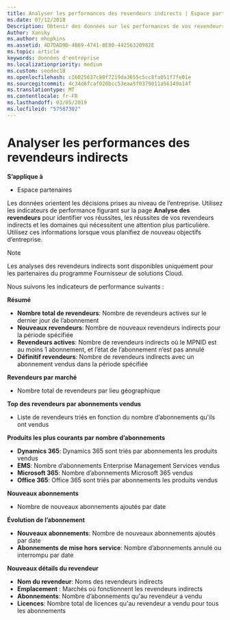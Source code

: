```yaml
---
title: Analyser les performances des revendeurs indirects | Espace partenaires
ms.date: 07/12/2018
Description: Obtenir des données sur les performances de vos revendeurs indirects pour identifier les réussites, ainsi que des zones qui peuvent nécessiter plus d’attention.
Author: Xansky
ms.author: mhopkins
ms.assetid: 4D7DAD9D-4B69-4741-8E80-44256320982E
ms.topic: article
keywords: données d'entreprise
ms.localizationpriority: medium
ms.custom: seodec18
ms.openlocfilehash: c16025637c80f7219da3655c5cc8fa051f7fe01e
ms.sourcegitcommit: 4c34d6fcaf020bcc53eaa5f0379011a56149a14f
ms.translationtype: MT
ms.contentlocale: fr-FR
ms.lasthandoff: 03/05/2019
ms.locfileid: "57587302"
---
```

# <a name="analyze-indirect-resellers-performance"></a>Analyser les performances des revendeurs indirects 

**S’applique à**
- Espace partenaires

Les données orientent les décisions prises au niveau de l’entreprise. Utilisez les indicateurs de performance figurant sur la page **Analyse des revendeurs** pour identifier vos réussites, les réussites de vos revendeurs indirects et les domaines qui nécessitent une attention plus particulière. Utilisez ces informations lorsque vous planifiez de nouveau objectifs d’entreprise.

> [!NOTE]
> Les analyses des revendeurs indirects sont disponibles uniquement pour les partenaires du programme Fournisseur de solutions Cloud.

Nous suivons les indicateurs de performance suivants :

**Résumé**  
 - **Nombre total de revendeurs**: Nombre de revendeurs actives sur le dernier jour de l’abonnement  
 - **Nouveaux revendeurs**: Nombre de nouveaux revendeurs indirects pour la période spécifiée  
 - **Revendeurs actives**: Nombre de revendeurs indirects où le MPNID est au moins 1 abonnement, et l’état de l’abonnement n’est pas annulé  
 - **Définitif revendeurs**: Nombre de revendeurs indirects avec un abonnement vendus dans la période spécifiée  

**Revendeurs par marché**  
 - Nombre total de revendeurs par lieu géographique  

**Top des revendeurs par abonnements vendus**
 - Liste de revendeurs triés en fonction du nombre d’abonnements qu'ils ont vendus  

**Produits les plus courants par nombre d’abonnements**  
 - **Dynamics 365**: Dynamics 365 sont triés par abonnements les produits vendus  
 - **EMS**: Nombre d’abonnements Enterprise Management Services vendus  
 - **Microsoft 365**: Nombre d’abonnements Microsoft 365 vendus  
 - **Office 365**: Office 365 sont triés par abonnements les produits vendus  

**Nouveaux abonnements**  
 - Nombre de nouveaux abonnements ajoutés par date  

**Évolution de l’abonnement**  
 - **Nouveaux abonnements**: Nombre de nouveaux abonnements ajoutés par date  
 - **Abonnements de mise hors service**: Nombre d’abonnements annulé ou interrompu par date  

**Nouveaux détails du revendeur**  
 - **Nom du revendeur**: Noms des revendeurs indirects  
 - **Emplacement** : Marchés où fonctionnent les revendeurs indirects  
 - **Abonnements**: Nombre d’abonnements qu'au revendeur a vendu  
 - **Licences**: Nombre total de licences qu'au revendeur a vendu pour tous les abonnements  
  
  